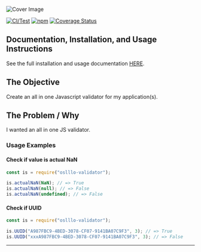 ![Cover Image](docs/images/cover.png)

[![CI/Test](https://github.com/oslllo/validator/actions/workflows/ci.test.yml/badge.svg)](https://github.com/oslllo/validator/actions/workflows/ci.test.yml)
[![npm](https://img.shields.io/npm/v/oslllo-validator)](https://www.npmjs.com/package/oslllo-validator)
[![Coverage Status](https://img.shields.io/coveralls/github/oslllo/validator)](https://coveralls.io/github/oslllo/validator?branch=master)

## Documentation, Installation, and Usage Instructions

See the full installation and usage documentation [HERE](https://docs.oslllo.com/validator/master/).

## The Objective

Create an all in one Javascript validator for my application(s).

## The Problem / Why

I wanted an all in one JS validator.

### Usage Examples

#### Check if value is actual NaN

```js
const is = require("oslllo-validator");

is.actualNaN(NaN); // => True
is.actualNaN(null); // => False
is.actualNaN(undefined); // => False
```

#### Check if UUID

```js
const is = require("oslllo-validator");

is.UUID("A987FBC9-4BED-3078-CF07-9141BA07C9F3", 3); // => True
is.UUID("xxxA987FBC9-4BED-3078-CF07-9141BA07C9F3", 3); // => False
```

---
